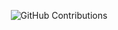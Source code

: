 <div align="center">

![GitHub Contributions](https://github-readme-stats.vercel.app/api?username=graykode&show_icons=true&title_color=fff&icon_color=79ff97&text_color=9f9f9f&bg_color=151515)

</div>
